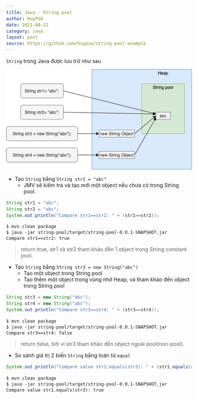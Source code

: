 ```yaml
---
title: Java - String pool
author: HuyPVA
date: 2021-08-22
category: java
layout: post
source: https://github.com/huypva/string-pool-example
---
```


`String` trong Java được lưu trữ như sau

![StringPool](../../assets/images/java/string_pool.png)

- Tạo `String` bằng `String str1 = "abc"`
    - JMV sẽ kiểm tra và tạo mới một object nếu chưa có trong String pool.

```java
String str1 = "abc";
String str2 = "abc";
System.out.println("Compare str1==str2: " + (str1==str2)); 

``` 

```shell
$ mvn clean package
$ java -jar string-pool/target/string-pool-0.0.1-SNAPSHOT.jar
Compare str1==str2: true
```

> return true, str1 và str2 tham khảo đến 1 object trong String constant pool.

- Tạo `String` bằng `String str3 = new String("abc")`
    - Tạo một object trong String pool
    - Tạo thêm một object trong vùng nhớ Heap, và tham khảo đến object trong String pool

```java
String str3 = new String("abc");
String str4 = new String("abc");
System.out.println("Compare str3==str4: " + (str3==str4));
``` 

```shell
$ mvn clean package
$ java -jar string-pool/target/string-pool-0.0.1-SNAPSHOT.jar
Compare str3==str4: false
```

> return false, bởi vì str3 tham khảo đến object ngoài pool(non-pool).

- So sánh giá trị 2 biến `String` bằng toán tử `equal`

```java
System.out.println("Compare value str1.equals(str3): " + (str1.equals(str3)));
```

```shell
$ mvn clean package
$ java -jar string-pool/target/string-pool-0.0.1-SNAPSHOT.jar
Compare value str1.equals(str3): true
```` 

[1]: https://pages.github.com
